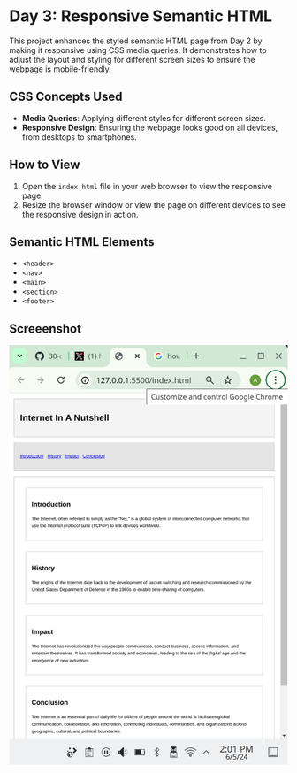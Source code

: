 # Day 3: Responsive Semantic HTML

This project enhances the styled semantic HTML page from Day 2 by making it responsive using CSS media queries. It demonstrates how to adjust the layout and styling for different screen sizes to ensure the webpage is mobile-friendly.

## CSS Concepts Used

- **Media Queries**: Applying different styles for different screen sizes.
- **Responsive Design**: Ensuring the webpage looks good on all devices, from desktops to smartphones.

## How to View

1. Open the `index.html` file in your web browser to view the responsive page.
2. Resize the browser window or view the page on different devices to see the responsive design in action.

## Semantic HTML Elements

- `<header>`
- `<nav>`
- `<main>`
- `<section>`
- `<footer>`

## Screeenshot

![Day 4 Screenshot](../images/day-04.png)